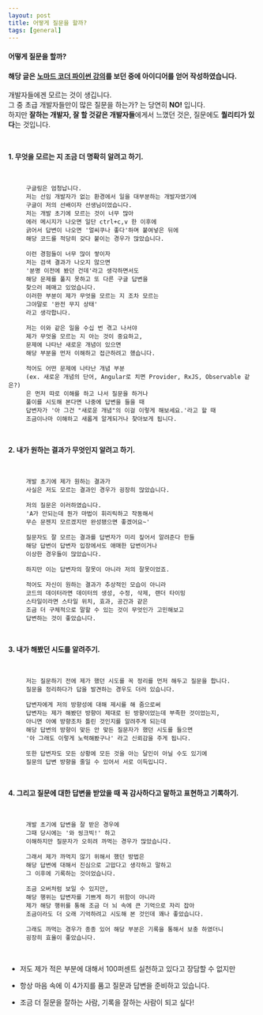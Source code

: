 ```yaml
---
layout: post
title: 어떻게 질문을 할까? 
tags: [general]
---
```


#### 어떻게 질문을 할까?

#### 해당 글은 [노마드 코더 파이썬 강의](https://academy.nomadcoders.co/courses/681401/lectures/12154600)를 보던 중에 아이디어를 얻어 작성하였습니다.


 개발자들에겐 모르는 것이 생깁니다. <br />
 그 중 초급 개발자들만이 많은 질문을 하는가? 는 당연히 **NO!** 입니다. <br />
 하지만 **잘하는 개발자, 잘 할 것같은 개발자들**에게서 느꼈던 것은, 질문에도 **퀄리티가 있다**는 것입니다.

&nbsp;

  **1. 무엇을 모르는 지 조금 더 명확히 알려고 하기.**

&nbsp;
   
         구글링은 엄청납니다. 
         저는 선임 개발자가 없는 환경에서 일을 대부분하는 개발자였기에
         구글이 저의 선배이자 선생님이었습니다.
         저는 개발 초기에 모르는 것이 너무 많아
         에러 메시지가 나오면 일단 ctrl+c,v 한 이후에
         긁어서 답변이 나오면 '얼씨쿠나 좋다'하며 붙여넣은 뒤에
         해당 코드를 적당히 갖다 붙이는 경우가 많았습니다.
         
         이런 경험들이 너무 많이 쌓이자 
         저는 검색 결과가 나오지 않으면 
         '분명 이전에 봤던 건데'라고 생각하면서도 
         해당 문제를 풀지 못하고 또 다른 구글 답변을 
         찾으러 헤매고 있었습니다.
         이러한 부분이 제가 무엇을 모르는 지 조차 모르는 
         그야말로 '완전 무지 상태'
         라고 생각합니다.
         
         저는 이와 같은 일을 수십 번 겪고 나서야
         제가 무엇을 모르는 지 아는 것이 중요하고,
         문제에 나타난 새로운 개념이 있으면 
         해당 부분을 먼저 이해하고 접근하려고 했습니다.

         적어도 어떤 문제에 나타난 개념 부분
         (ex. 새로운 개념의 단어, Angular로 치면 Provider, RxJS, Observable 같은?)
         은 먼저 따로 이해를 하고 나서 질문을 하거나
         풀이를 시도해 본다면 나중에 답변을 들을 때
         답변자가 '아 그건 "새로운 개념"의 이걸 이렇게 해보세요.'라고 할 때
         조금이나마 이해하고 새롭게 알게되거나 찾아보게 됩니다.

&nbsp;

  **2. 내가 원하는 결과가 무엇인지 알려고 하기.**

&nbsp;

         개발 초기에 제가 원하는 결과가 
         사실은 저도 모르는 결과인 경우가 굉장히 많았습니다.

         저의 질문은 이러하였습니다.
         'A가 안되는데 뭔가 마법이 휘리릭하고 작동해서 
         무슨 문젠지 모르겠지만 완성됐으면 좋겠어요~'

         질문자도 잘 모르는 결과를 답변자가 미리 짚어서 알려준다 한들
         해당 답변이 답변자 입장에서도 애매한 답변이거나
         이상한 경우들이 많았습니다.

         하지만 이는 답변자의 잘못이 아니라 저의 잘못이었죠.

         적어도 자신이 원하는 결과가 추상적인 모습이 아니라 
         코드의 데이터라면 데이터의 생성, 수정, 삭제, 랜더 타이밍
         스타일이라면 스타일 위치, 효과, 공간과 같은
         조금 더 구체적으로 말할 수 있는 것이 무엇인가 고민해보고 
         답변하는 것이 좋았습니다.

&nbsp;


  **3. 내가 해봤던 시도를 알려주기.**

&nbsp;

         저는 질문하기 전에 제가 했던 시도를 꼭 정리를 먼저 해두고 질문을 합니다.
         질문을 정리하다가 답을 발견하는 경우도 더러 있습니다.
         
         답변자에게 저의 방향성에 대해 제시를 해 줌으로써 
         답변자는 제가 해봤던 방향이 제대로 된 방향이었는데 부족한 것이었는지,
         아니면 아예 방향조차 틀린 것인지를 알려주게 되는데
         해당 답변의 방향이 맞든 안 맞든 질문자가 했던 시도를 들으면
         '아 그래도 이렇게 노력해봤구나' 라고 신뢰감을 주게 됩니다.
         
         또한 답변자도 모든 상황에 모든 것을 아는 달인이 아닐 수도 있기에
         질문의 답변 방향을 줄일 수 있어서 서로 이득입니다.

&nbsp;

  **4. 그리고 질문에 대한 답변을 받았을 때 꼭 감사하다고 말하고 표현하고 기록하기.**

&nbsp;
  

         개발 초기에 답변을 잘 받은 경우에 
         그때 당시에는 '와 씽크빅!' 하고 
         이해하지만 질문자가 오히려 까먹는 경우가 많았습니다.

         그래서 제가 까먹지 않기 위해서 했던 방법은 
         해당 답변에 대해서 진심으로 고맙다고 생각하고 말하고
         그 이후에 기록하는 것이었습니다.

         조금 오버처럼 보일 수 있지만, 
         해당 행위는 답변자를 기쁘게 하기 위함이 아니라
         제가 해당 행위를 통해 조금 더 뇌 속에 큰 기억으로 자리 잡아
         조금이라도 더 오래 기억하려고 시도해 본 것인데 꽤나 좋았습니다.

         그래도 까먹는 경우가 종종 있어 해당 부분은 기록을 통해서 보충 하였더니
         굉장히 효율이 좋았습니다.


&nbsp;


 - 저도 제가 적은 부분에 대해서 100퍼센트 실천하고 있다고 장담할 수 없지만

 - 항상 마음 속에 이 4가지를 품고 질문과 답변을 준비하고 있습니다.

 - 조금 더 질문을 잘하는 사람, 기록을 잘하는 사람이 되고 싶다!